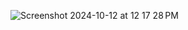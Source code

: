 
![Screenshot 2024-10-12 at 12 17 28 PM](https://github.com/user-attachments/assets/174ebed3-5def-4ac4-bb3e-ef100c0967ad)
